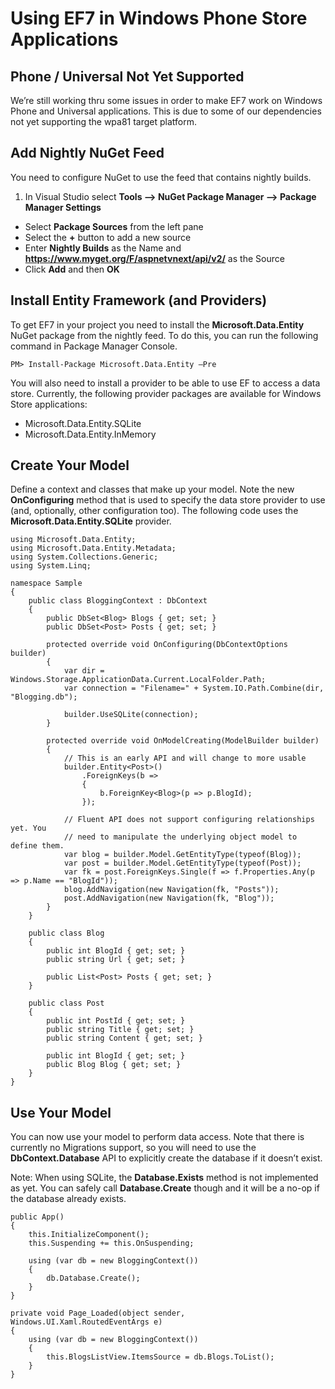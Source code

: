 # Using EF7 in Windows Phone Store Applications

## Phone / Universal Not Yet Supported
We’re still working thru some issues in order to make EF7 work on Windows Phone and Universal applications. This is due to some of our dependencies not yet supporting the wpa81 target platform.

## Add Nightly NuGet Feed
You need to configure NuGet to use the feed that contains nightly builds.

1. In Visual Studio select **Tools –> NuGet Package Manager –> Package Manager Settings**
* Select **Package Sources** from the left pane 
* Select the **+** button to add a new source
* Enter **Nightly Builds** as the Name and **https://www.myget.org/F/aspnetvnext/api/v2/** as the Source 
* Click **Add** and then **OK**

## Install Entity Framework (and Providers)
To get EF7 in your project you need to install the **Microsoft.Data.Entity** NuGet package from the nightly feed. To do this, you can run the following command in Package Manager Console.
```
PM> Install-Package Microsoft.Data.Entity –Pre
```

You will also need to install a provider to be able to use EF to access a data store. Currently, the following provider packages are available for Windows Store applications:
* Microsoft.Data.Entity.SQLite
* Microsoft.Data.Entity.InMemory

## Create Your Model
Define a context and classes that make up your model. Note the new **OnConfiguring** method that is used to specify the data store provider to use (and, optionally, other configuration too). The following code uses the **Microsoft.Data.Entity.SQLite** provider.

```
using Microsoft.Data.Entity;
using Microsoft.Data.Entity.Metadata;
using System.Collections.Generic;
using System.Linq;

namespace Sample
{
    public class BloggingContext : DbContext
    {
        public DbSet<Blog> Blogs { get; set; }
        public DbSet<Post> Posts { get; set; }

        protected override void OnConfiguring(DbContextOptions builder)
        {
            var dir = Windows.Storage.ApplicationData.Current.LocalFolder.Path;
            var connection = "Filename=" + System.IO.Path.Combine(dir, "Blogging.db");

            builder.UseSQLite(connection);
        }

        protected override void OnModelCreating(ModelBuilder builder)
        {
            // This is an early API and will change to more usable
            builder.Entity<Post>()
                .ForeignKeys(b =>
                {
                    b.ForeignKey<Blog>(p => p.BlogId);
                });

            // Fluent API does not support configuring relationships yet. You
            // need to manipulate the underlying object model to define them.
            var blog = builder.Model.GetEntityType(typeof(Blog));
            var post = builder.Model.GetEntityType(typeof(Post));
            var fk = post.ForeignKeys.Single(f => f.Properties.Any(p => p.Name == "BlogId"));
            blog.AddNavigation(new Navigation(fk, "Posts"));
            post.AddNavigation(new Navigation(fk, "Blog"));
        }
    }

    public class Blog
    {
        public int BlogId { get; set; }
        public string Url { get; set; }

        public List<Post> Posts { get; set; }
    }

    public class Post
    {
        public int PostId { get; set; }
        public string Title { get; set; }
        public string Content { get; set; }

        public int BlogId { get; set; }
        public Blog Blog { get; set; }
    }
}
```

## Use Your Model
You can now use your model to perform data access. Note that there is currently no Migrations support, so you will need to use the **DbContext.Database** API to explicitly create the database if it doesn’t exist.

Note: When using SQLite, the **Database.Exists** method is not implemented as yet. You can safely call **Database.Create** though and it will be a no-op if the database already exists.

```
public App()
{
    this.InitializeComponent();
    this.Suspending += this.OnSuspending;

    using (var db = new BloggingContext())
    {
        db.Database.Create();
    }
}
```

```
private void Page_Loaded(object sender, Windows.UI.Xaml.RoutedEventArgs e)
{
    using (var db = new BloggingContext())
    {
        this.BlogsListView.ItemsSource = db.Blogs.ToList();
    }
}
```